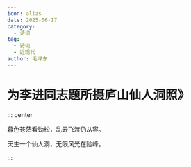 ```yaml
---
icon: alias
date: 2025-06-17
category:
  - 诗词
tag:
  - 诗词
  - 近现代
author: 毛泽东
---
```


# 为李进同志题所摄庐山仙人洞照》

<!-- more -->

::: center

暮色苍茫看劲松，乱云飞渡仍从容。

天生一个仙人洞，无限风光在险峰。

:::